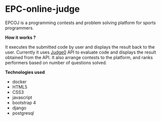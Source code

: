 # EPC-online-judge

EPCOJ is a programming contests and problem solving platform for sports programmers.

**How it works ?**

It executes the submitted code by user and displays the result back to the user. Currently it uses [Judge0](https://ce.judge0.com/) API to evaluate code and displays the result obtained from the API. It also arrange contests to the platform, and ranks performers based on number of questions solved.

**Technologies used**
  - docker
  - HTML5
  - CSS3
  - javascript
  - bootstrap 4
  - django
  - postgresql
